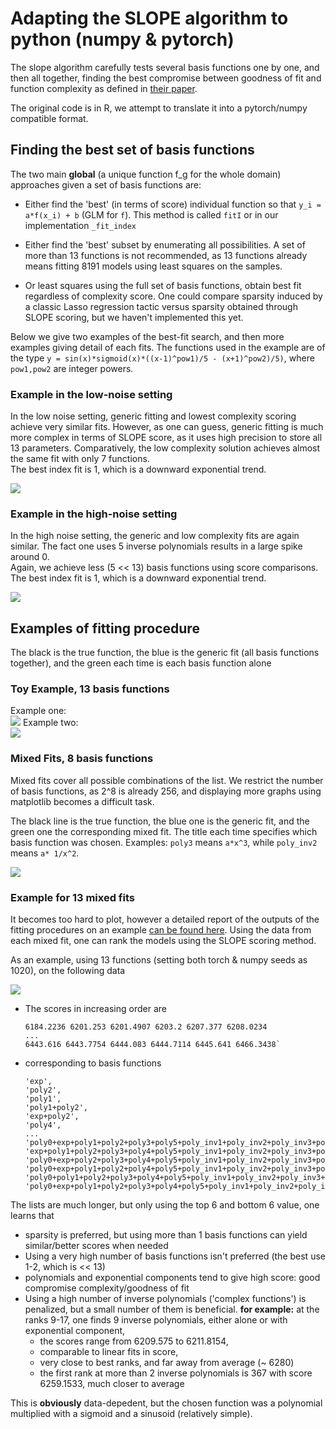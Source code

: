 # Adapting the SLOPE algorithm to python (numpy & pytorch)

The slope algorithm carefully tests several basis functions one by one,
and then all together, finding the best compromise between goodness of fit and
function complexity as defined in [their paper](https://arxiv.org/pdf/1709.08915.pdf).

The original code is in R, we attempt to translate it into a pytorch/numpy compatible format.

## Finding the best set of basis functions
The two main **global** (a unique function f_g for the whole domain) approaches given a set of basis functions are:

* Either find the 'best' (in terms of score) individual function so that `y_i = a*f(x_i) + b` (GLM for `f`).
  This method is called `fitI` or in our implementation `_fit_index`

* Either find the 'best' subset by enumerating all possibilities. A set of more than 13 functions is not recommended,
  as 13 functions already means fitting 8191 models using least squares on the samples.

* Or least squares using the full set of basis functions, obtain best fit regardless of complexity score.
  One could compare sparsity induced by a classic Lasso regression tactic versus sparsity obtained through SLOPE scoring,
  but we haven't implemented this yet.

Below we give two examples of the best-fit search, and then more examples giving detail of each fits.
The functions used in the example are of the type `y = sin(x)*sigmoid(x)*((x-1)^pow1)/5 - (x+1)^pow2)/5)`, where `pow1,pow2` are integer powers.

### Example in the low-noise setting
In the low noise setting, generic fitting and lowest complexity scoring achieve very similar fits.
However, as one can guess, generic fitting is much more complex in terms of SLOPE score, as it uses high
precision to store all 13 parameters. Comparatively, the low complexity solution achieves almost the same fit with only 7 functions.  
The best index fit is 1, which is a downward exponential trend.  

![](./best_fits_low_n.png?raw=true)

### Example in the high-noise setting
In the high noise setting, the generic and low complexity fits are again similar.
The fact one uses 5 inverse polynomials results in a large spike around 0.  
Again, we achieve less (5 << 13) basis functions using score comparisons.
The best index fit is 1, which is a downward exponential trend.  

![](./best_fits_high_n.png?raw=true)


## Examples of fitting procedure
The black is the true function, the blue is the generic fit (all basis functions together),
and the green each time is each basis function alone
### Toy Example, 13 basis functions
Example one:  
![](./slope_n_func_eq_13_one.png?raw=true)
Example two:  
![](./slope_n_func_eq_13_two.png?raw=true)

### Mixed Fits, 8 basis functions
Mixed fits cover all possible combinations of the list. We restrict the number of basis functions,
as 2^8 is already 256, and displaying more graphs using matplotlib becomes a difficult task.

The black line is the true function, the blue one is the generic fit, and the green one the corresponding
mixed fit. The title each time specifies which basis function was chosen. Examples:
`poly3` means `a*x^3`, while  `poly_inv2` means `a* 1/x^2`.  

![](./slope_mixed_func_nfunc_eq_8.png?raw=true)

### Example for 13 mixed fits

It becomes too hard to plot, however a detailed report of the outputs of the fitting procedures on an example [can be found here](./res.out).
Using the data from each mixed fit, one can rank the models using the SLOPE scoring method.  

As an example, using 13 functions (setting both torch & numpy seeds as 1020), on the following data

![](./slope_generic.png?raw=true)

* The scores in increasing order are
  ```
  6184.2236 6201.253 6201.4907 6203.2 6207.377 6208.0234
  ...
  6443.616 6443.7754 6444.083 6444.7114 6445.641 6466.3438`
  ```
* corresponding to basis functions
  ```
  'exp',
  'poly2',
  'poly1',
  'poly1+poly2',
  'exp+poly2',
  'poly4',
  ...
  'poly0+exp+poly1+poly2+poly3+poly5+poly_inv1+poly_inv2+poly_inv3+poly_inv4+poly_inv5',
  'exp+poly1+poly2+poly3+poly4+poly5+poly_inv1+poly_inv2+poly_inv3+poly_inv4+poly_inv5',
  'poly0+exp+poly2+poly3+poly4+poly5+poly_inv1+poly_inv2+poly_inv3+poly_inv4+poly_inv5',
  'poly0+exp+poly1+poly2+poly4+poly5+poly_inv1+poly_inv2+poly_inv3+poly_inv4+poly_inv5',
  'poly0+poly1+poly2+poly3+poly4+poly5+poly_inv1+poly_inv2+poly_inv3+poly_inv4+poly_inv5',
  'poly0+exp+poly1+poly2+poly3+poly4+poly5+poly_inv1+poly_inv2+poly_inv3+poly_inv4+poly_inv5'
  ```
The lists are much longer, but only using the top 6 and bottom 6 value, one learns that

* sparsity is preferred, but using more than 1 basis functions can yield similar/better scores when needed
* Using a very high number of basis functions isn't preferred (the best use 1-2, which is << 13)
* polynomials and exponential components tend to give high score: good compromise complexity/goodness of fit
* Using a high number of inverse polynomials ('complex functions') is penalized, but a small number of them is beneficial.
  **for example:** at the ranks 9-17, one finds 9 inverse polynomials, either alone or with exponential component,
  * the scores range from 6209.575 to 6211.8154,
  * comparable to linear fits in score,
  * very close to best ranks, and far away from average (~ 6280)
  * the first rank at more than 2 inverse polynomials is 367 with score 6259.1533, much closer to average

This is **obviously** data-depedent, but the chosen function was a polynomial multiplied with a sigmoid and a sinusoid (relatively simple).
